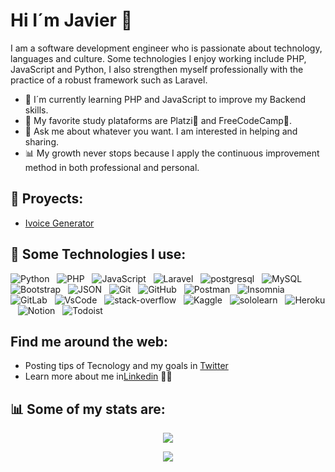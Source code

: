 # Hi I´m Javier 👋 

I am a software development engineer who is passionate about technology, languages and culture. Some technologies I enjoy working include PHP, JavaScript and Python, I also strengthen myself professionally with the practice of a robust framework such as Laravel.

- 🌱 I´m currently learning PHP and JavaScript to improve my Backend skills.
- 🚀 My favorite study plataforms are Platzi💚 and FreeCodeCamp🧬.
- 💬 Ask me about whatever you want. I am interested in helping and sharing. 
- 📊 My growth never stops because I apply the continuous improvement method in both professional and personal.

## 🚀 Proyects:

- [Ivoice Generator](https://afternoon-scrubland-44856.herokuapp.com/ "Ivoice Generator")

## 🎯 Some Technologies I use:
<p align="center">

<img src="https://img.shields.io/badge/Python-3776AB?style=for-the-badge&logo=python&logoColor=white" alt="Python">&nbsp;&nbsp;
<img src="https://img.shields.io/badge/PHP-777BB4?style=for-the-badge&logo=php&logoColor=white" alt="PHP">&nbsp;&nbsp;
<img src="https://img.shields.io/badge/JavaScript-323330?style=for-the-badge&logo=javascript&logoColor=F7DF1E" alt="JavaScript">&nbsp;&nbsp;
<img src="https://img.shields.io/badge/Laravel-FF2D20?style=for-the-badge&logo=laravel&logoColor=white" alt="Laravel">&nbsp;&nbsp;
<img src="https://img.shields.io/badge/PostgreSQL-316192?style=for-the-badge&logo=postgresql&logoColor=white" alt="postgresql">&nbsp;&nbsp;
<img src="https://img.shields.io/badge/MySQL-00000F?style=for-the-badge&logo=mysql&logoColor=white" alt="MySQL">&nbsp;&nbsp;
<img src="https://img.shields.io/badge/Bootstrap-563D7C?style=for-the-badge&logo=bootstrap&logoColor=white" alt="Bootstrap">&nbsp;&nbsp;
<img src="https://img.shields.io/badge/json-5E5C5C?style=for-the-badge&logo=json&logoColor=white" alt="JSON">&nbsp;&nbsp;
<img src="https://img.shields.io/badge/Git-F05032?style=for-the-badge&logo=git&logoColor=white" alt="Git">&nbsp;&nbsp;
<img src="https://img.shields.io/badge/GitHub-100000?style=for-the-badge&logo=github&logoColor=white" alt="GitHub">&nbsp;&nbsp;
<img src="https://img.shields.io/badge/Postman-FF6C37?style=for-the-badge&logo=Postman&logoColor=white" alt="Postman">&nbsp;&nbsp;
<img src="https://img.shields.io/badge/Insomnia-5849be?style=for-the-badge&logo=Insomnia&logoColor=white" alt="Insomnia">&nbsp;&nbsp;
<img src="https://img.shields.io/badge/GitLab-330F63?style=for-the-badge&logo=gitlab&logoColor=white" alt="GitLab">&nbsp;&nbsp;
<img src="https://img.shields.io/badge/Visual_Studio_Code-0078D4?style=for-the-badge&logo=visual%20studio%20code&logoColor=white" alt="VsCode">&nbsp;&nbsp;
<img src="https://img.shields.io/badge/Stack_Overflow-FE7A16?style=for-the-badge&logo=stack-overflow&logoColor=white" alt="stack-overflow">&nbsp;&nbsp;
<img src="https://img.shields.io/badge/Kaggle-20BEFF?style=for-the-badge&logo=Kaggle&logoColor=white" alt="Kaggle">&nbsp;&nbsp;
<img src="https://img.shields.io/badge/-Sololearn-3a464b?style=for-the-badge&logo=Sololearn&logoColor=white" alt="sololearn">&nbsp;&nbsp;
<img src="https://img.shields.io/badge/Heroku-430098?style=for-the-badge&logo=heroku&logoColor=white" alt="Heroku">&nbsp;&nbsp;
<img src="https://img.shields.io/badge/Notion-000000?style=for-the-badge&logo=notion&logoColor=white" alt="Notion">&nbsp;&nbsp;
<img src="https://img.shields.io/badge/Todoist-E44332?style=for-the-badge&logo=todoist&logoColor=white" alt="Todoist">&nbsp;&nbsp;

</p>

##  Find me around the web:
- Posting tips of Tecnology and my goals in <a href="https://twitter.com/javieramayapat">Twitter</a>
- Learn more about me in<a href="https://www.linkedin.com/in/javieramayapat/">Linkedin</a> 👨‍💼

## 📊 Some of my stats are:
<p align="center">
<img src="https://github-readme-stats.vercel.app/api?username=javieramayapat&theme=default&show_icons=true&hide=contribs" />
</p>

<p align="center">
  <img align="" src="https://visitor-badge.laobi.icu/badge?page_id=javieramayapat/javieramayapat" />
</p>






